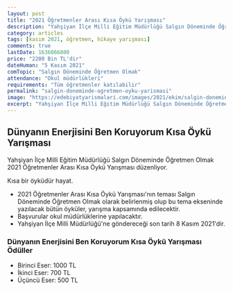 ```yaml
---
layout: post
title: "2021 Öğretmenler Arası Kısa Öykü Yarışması"
description: "Yahşiyan İlçe Milli Eğitim Müdürlüğü Salgın Döneminde Öğretmen Olmak 2021 Öğretmenler Arası Kısa Öykü Yarışması düzenliyor"
category: articles
tags: [kasım 2021, öğretmen, hikaye yarışması]
comments: true
lastDate: 1636066800 
price: "2200 Bin TL'dir"
dateHuman: "5 Kasım 2021"
comTopic: "Salgın Döneminde Öğretmen Olmak"
attendance: "Okul müdürlükleri"
requirements: "Tüm öğretmenler katılabilir"
permalink: "salgin-doneminde-ogretmen-oyku-yarismasi"
image: "https://edebiyatyarismalari.com/images/2021/ekim/salgin-doneminde-ogretmen-oyku-yarismasi.jpg"
excerpt: "Yahşiyan İlçe Milli Eğitim Müdürlüğü Salgın Döneminde Öğretmen Olmak 2021 Öğretmenler Arası Kısa Öykü Yarışması düzenliyor"
---
```


## Dünyanın Enerjisini Ben Koruyorum Kısa Öykü Yarışması
Yahşiyan İlçe Milli Eğitim Müdürlüğü Salgın Döneminde Öğretmen Olmak 2021 Öğretmenler Arası Kısa Öykü Yarışması düzenliyor.  

Kısa bir öyküdür hayat.  
- 2021 Öğretmenler Arası Kısa Öykü Yarışması'nın teması Salgın Döneminde Öğretmen Olmak olarak belirlenmiş olup bu tema ekseninde yazılacak bütün öyküler, yarışma kapsamında edilecektir.
- Başvurular okul müdürlüklerine yapılacaktır.
- Yahşiyan İlçe Milli Müdürlüğü'ne göndereceği son tarih 8 Kasım 2021'dir.

### Dünyanın Enerjisini Ben Koruyorum Kısa Öykü Yarışması Ödüller
- Birinci Eser: 1000 TL
- İkinci Eser: 700 TL
- Üçüncü Eser: 500 TL